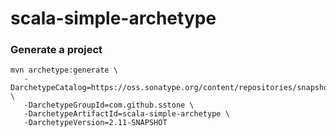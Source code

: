 scala-simple-archetype
======================

### Generate a project

    mvn archetype:generate \
       -DarchetypeCatalog=https://oss.sonatype.org/content/repositories/snapshots \
       -DarchetypeGroupId=com.github.sstone \
       -DarchetypeArtifactId=scala-simple-archetype \
       -DarchetypeVersion=2.11-SNAPSHOT

